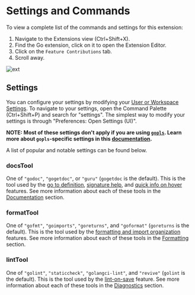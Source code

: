 # Settings and Commands

To view a complete list of the commands and settings for this extension:

1. Navigate to the Extensions view (Ctrl+Shift+X).
2. Find the Go extension, click on it to open the Extension Editor.
3. Click on the `Feature Contributions` tab.
4. Scroll away.

<!--TODO(rstambler): This image needs to be updated.-->
![ext](https://user-images.githubusercontent.com/16890566/30246497-9d6cc588-95b0-11e7-87dd-4bd1b18b139f.gif)

## Settings

You can configure your settings by modifying your [User or Workspace Settings](https://code.visualstudio.com/docs/getstarted/settings). To navigate to your settings, open the Command Palette (Ctrl+Shift+P) and search for "settings". The simplest way to modify your settings is through "Preferences: Open Settings (UI)".

**NOTE: Most of these settings don't apply if you are using [`gopls`](gopls.md). Learn more about `gopls`-specific settings in this [documentation](https://github.com/golang/tools/blob/master/gopls/doc/settings.md).**

A list of popular and notable settings can be found below.

### docsTool

One of `"godoc"`, `"gogetdoc"`, or `"guru"` (`gogetdoc` is the default). This is the tool used by the [go to definition](features.md#go-to-definition), [signature help](features.md#signature-help), and [quick info on hover](features.md#quick-info-on-hover) features. See more information about each of these tools in the [Documentation](tools.md#Documentation) section.

### formatTool

One of `"gofmt"`, `"goimports"`, `"goreturns"`, and `"goformat"` (`goreturns` is the default). This is the tool used by the [formatting and import organization](features.md#formatting-and-import-organization) features. See more information about each of these tools in the [Formatting](tools.md#Formatting) section.

### lintTool

One of `"golint"`, `"staticcheck"`, `"golangci-lint"`, and `"revive"` (`golint` is the default). This is the tool used by the [lint-on-save](features.md#lint-on-save) feature. See more information about each of these tools in the [Diagnostics](tools.md#Diagnostics) section.
